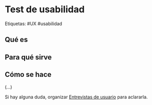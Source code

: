 # Test de usabilidad
Etiquetas: #UX #usabilidad

## Qué es

## Para qué sirve

## Cómo se hace
(...)

Si hay alguna duda, organizar [Entrevistas de usuario](diseo-de-experiencia/investigacin/tcnicas-de-investigacin/entrevistas-de-usuario.md) para aclararla.